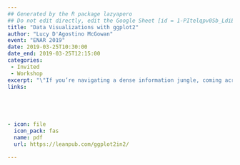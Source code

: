 ```yaml
---
## Generated by the R package lazyapero
## Do not edit directly, edit the Google Sheet [id = 1-PItelqpv0Sb_LdiEDqb8O3D_Roii5nVTL07IRVbRtA]
title: "Data Visualizations with ggplot2"
author: "Lucy D'Agostino McGowan"
event: "ENAR 2019"
date: 2019-03-25T10:30:00
date_end: 2019-03-25T12:15:00
categories:
 - Invited
 - Workshop
excerpt: "\"If you’re navigating a dense information jungle, coming across a beautiful graphic or a lovely data visualization, it’s a relief. It’s like coming across a clearing in the jungle.\" – David McCandless. <br><br>  The ability to create polished, factual, and easily-understood data visualizations is a crucial skill for the modern statistician. Visualizations aid with all steps of the data analysis pipeline, from exploratory data analysis to effectively communicating results to a broad audience. This tutorial will first cover best practices in data visualization. We will then dive into a hands on experience building intuitive and elegant graphics using R with the ggplot2 package, a system for creating visualizations based on The Grammar of Graphics."
links:





- icon: file
  icon_pack: fas
  name: pdf
  url: https://leanpub.com/ggplot2in2/

---
```

